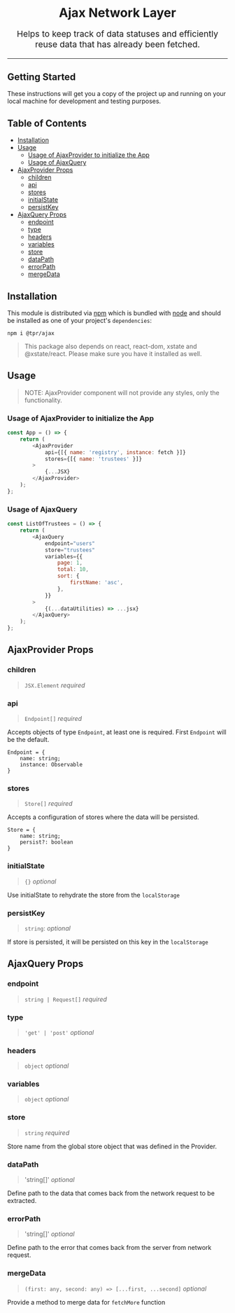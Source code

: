 <h1 align="center">
  Ajax Network Layer
</h1>
<p align="center" style="font-size: 1.2rem;">Helps to keep track of data statuses and efficiently reuse data that has already been fetched.</p>
<hr />

## Getting Started

These instructions will get you a copy of the project up and running on your local machine for development and testing purposes.

## Table of Contents

<!-- START doctoc generated TOC please keep comment here to allow auto update -->
<!-- DON'T EDIT THIS SECTION, INSTEAD RE-RUN doctoc TO UPDATE -->

- [Installation](#installation)
- [Usage](#usage)
  - [Usage of AjaxProvider to initialize the App](#usage-of-ajaxprovider-to-initialize-the-app)
  - [Usage of AjaxQuery](#usage-of-ajaxquery)
- [AjaxProvider Props](#ajaxprovider-props)
  - [children](#children)
  - [api](#api)
  - [stores](#stores)
  - [initialState](#initialstate)
  - [persistKey](#persistkey)
- [AjaxQuery Props](#ajaxquery-props)
  - [endpoint](#endpoint)
  - [type](#type)
  - [headers](#headers)
  - [variables](#variables)
  - [store](#store)
  - [dataPath](#datapath)
  - [errorPath](#errorpath)
  - [mergeData](#mergedata)

<!-- END doctoc generated TOC please keep comment here to allow auto update -->

## Installation

This module is distributed via [npm](https://www.npmjs.com) which is bundled with [node](https://nodejs.org) and
should be installed as one of your project's `dependencies`:

```
npm i @tpr/ajax
```

> This package also depends on react, react-dom, xstate and @xstate/react. Please make sure you have it installed as well.

## Usage

> NOTE: AjaxProvider component will not provide any styles, only the functionality.

### Usage of AjaxProvider to initialize the App

```js
const App = () => {
	return (
		<AjaxProvider
			api={[{ name: 'registry', instance: fetch }]}
			stores={[{ name: 'trustees' }]}
		>
			{...JSX}
		</AjaxProvider>
	);
};
```

### Usage of AjaxQuery

```js
const ListOfTrustees = () => {
	return (
		<AjaxQuery
			endpoint="users"
			store="trustees"
			variables={{
				page: 1,
				total: 10,
				sort: {
					firstName: 'asc',
				},
			}}
		>
			{(...dataUtilities) => ...jsx}
		</AjaxQuery>
	);
};
```

## AjaxProvider Props

### children

> `JSX.Element` _required_

### api

> `Endpoint[]` _required_

Accepts objects of type `Endpoint`, at least one is required. First `Endpoint` will be the default.

```
Endpoint = {
	name: string;
	instance: Observable
}
```

### stores

> `Store[]` _required_

Accepts a configuration of stores where the data will be persisted.

```
Store = {
	name: string;
	persist?: boolean
}
```

### initialState

> `{}` _optional_

Use initialState to rehydrate the store from the `localStorage`

### persistKey

> `string`: _optional_

If store is persisted, it will be persisted on this key in the `localStorage`

## AjaxQuery Props

### endpoint

> `string | Request[]` _required_

### type

> `'get' | 'post'` _optional_

### headers

> `object` _optional_

### variables

> `object` _optional_

### store

> `string` _required_

Store name from the global store object that was defined in the Provider.

### dataPath

> 'string[]' _optional_

Define path to the data that comes back from the network request to be extracted.

### errorPath

> 'string[]' _optional_

Define path to the error that comes back from the server from network request.

### mergeData

> `(first: any, second: any) => [...first, ...second]` _optional_

Provide a method to merge data for `fetchMore` function
